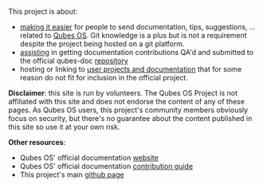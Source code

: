 This project is about:
* [making it easier](https://github.com/Qubes-Community/Qubes-Community/blob/master/docs/no-git-submissions.md) for people to send documentation, tips, suggestions, ... related to [Qubes OS](https://www.qubes-os.org/). Git knowledge is a plus but is not a requirement despite the project being hosted on a git platform.
* [assisting]() in getting documentation contributions QA'd and submitted to the official qubes-doc [repository](https://github.com/QubesOS/qubes-doc)
* hosting or linking to [user projects and documentation](https://github.com/Qubes-Community/Qubes-Community) that for some reason do not fit for inclusion in the official project.

**Disclaimer**: this site is run by volunteers. The Qubes OS Project is not affiliated with this site and does not endorse the content of any of these pages. As Qubes OS users, this project's community members obviously focus on security, but there's no guarantee about the content published in this site so use it at your own risk.

**Other resources**:
* Qubes OS' official documentation [website](https://www.qubes-os.org/doc/)
* Qubes OS' official documentation [contribution guide](https://www.qubes-os.org/doc/doc-guidelines/)
* This project's main [github page](https://github.com/Qubes-Community/)
